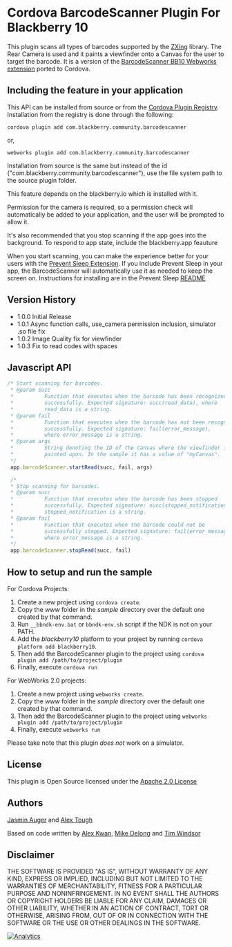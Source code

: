 Cordova BarcodeScanner Plugin For Blackberry 10
===============================================

This plugin scans all types of barcodes supported by the [ZXing](https://github.com/blackberry/zxing) library. 
The Rear Camera is used and it paints a viewfinder onto a Canvas for the user to target the barcode.
It is a version of the [BarcodeScanner BB10 Webworks extension](https://github.com/blackberry/WebWorks-Community-APIs/tree/master/BB10/BarcodeScanner) 
ported to Cordova. 

## Including the feature in your application

This API can be installed from source or from the [Cordova Plugin Registry](http://plugins.cordova.io/). Installation from the registry is done through the following:

	cordova plugin add com.blackberry.community.barcodescanner

or,
	
	webworks plugin add com.blackberry.community.barcodescanner

Installation from source is the same but instead of the id ("com.blackberry.community.barcodescanner"), use the file system path to the source plugin folder.

This feature depends on the blackberry.io which is installed with it. 

Permission for the camera is required, so a permission check will automatically be added to your application, and the user will be prompted to allow it.


It's also recommended that you stop scanning if the app goes into the background. To respond to app state,  include the blackberry.app feauture

When you start scanning, you can make the experience better for your users with the [Prevent Sleep Extension](https://github.com/blackberry/WebWorks-Community-APIs/tree/master/BB10-Cordova/PreventSleep). If you include Prevent Sleep in your app, the BarcodeScanner will automatically use it as needed to keep the screen on. Instructions for installing are in the Prevent Sleep [README](https://github.com/blackberry/WebWorks-Community-APIs/blob/master/BB10-Cordova/PreventSleep/README.md)

## Version History

* 1.0.0 Initial Release
* 1.0.1 Async function calls, use_camera permission inclusion, simulator .so file fix
* 1.0.2 Image Quality fix for viewfinder
* 1.0.3 Fix to read codes with spaces

## Javascript API


```javascript
/* Start scanning for barcodes. 
 * @param succ
 *			Function that executes when the barcode has been recognized 
 *			successfully. Expected signature: succ(read_data), where 
 *			read_data is a string.
 * @param fail
 * 			Function that executes when the barcode has not been recognized 
 *			successfully. Expected signature: fail(error_message), 
 *			where error_message is a string.
 * @param args
 *			String denoting the ID of the Canvas where the viewfinder is 
 *			painted upon. In the sample it has a value of "myCanvas".
 */
 app.barcodeScanner.startRead(succ, fail, args)

 /*
 * Stop scanning for barcodes.
 * @param succ
 *			Function that executes when the barcode has been stopped
 *			successfully. Expected signature: succ(stopped_notification), where 
 *			stopped_notification is a string.
 * @param fail
 * 			Function that executes when the barcode could not be 
 *			successfully stopped. Expected signature: fail(error_message), 
 *			where error_message is a string.
 */
 app.barcodeScanner.stopRead(succ, fail)

```

## How to setup and run the sample

For Cordova Projects:

1. Create a new project using ```cordova create```.
2. Copy the _www_ folder in the _sample_ directory over the default one created by that command. 
3. Run ```__bbndk-env.bat``` or ```bbndk-env.sh``` script if the NDK is not on your PATH. 
4. Add the _blackberry10_ platform to your project by running ```cordova platform add blackberry10```.
5. Then add the BarcodeScanner plugin to the project using ```cordova plugin add /path/to/project/plugin```
6. Finally, execute ```cordova run```

For WebWorks 2.0 projects:

1. Create a new project using ```webworks create```.
2. Copy the _www_ folder in the _sample_ directory over the default one created by that command. 
5. Then add the BarcodeScanner plugin to the project using ```webworks plugin add /path/to/project/plugin```
6. Finally, execute ```webworks run```

Please take note that this plugin _does not_ work on a simulator.


## License

This plugin is Open Source licensed under the [Apache 2.0 License](http://www.apache.org/licenses/LICENSE-2.0)

## Authors
[Jasmin Auger](https://github.com/FreakenK) and [Alex Tough](https://github.com/alextoughg)

Based on code written by [Alex Kwan](https://github.com/greentea0), [Mike Delong](https://github.com/mdelong) and [Tim Windsor](https://github.com/timwindsor)

## Disclaimer

THE SOFTWARE IS PROVIDED "AS IS", WITHOUT WARRANTY OF ANY KIND, EXPRESS OR IMPLIED, INCLUDING BUT NOT LIMITED TO THE WARRANTIES OF MERCHANTABILITY, FITNESS FOR A PARTICULAR PURPOSE AND NONINFRINGEMENT. IN NO EVENT SHALL THE AUTHORS OR COPYRIGHT HOLDERS BE LIABLE FOR ANY CLAIM, DAMAGES OR OTHER LIABILITY, WHETHER IN AN ACTION OF CONTRACT, TORT OR OTHERWISE, ARISING FROM, OUT OF OR IN CONNECTION WITH THE SOFTWARE OR THE USE OR OTHER DEALINGS IN THE SOFTWARE.

[![Analytics](https://ga-beacon.appspot.com/UA-46817652-1/WebWorks-Community-APIs/BB10-Cordova/BarcodeScanner?pixel)](https://github.com/igrigorik/ga-beacon)